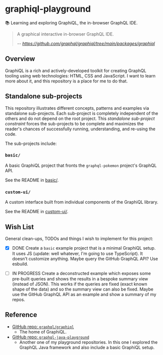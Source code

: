 # graphiql-playground

📚 Learning and exploring GraphiQL, the in-browser GraphQL IDE.

> A graphical interactive in-browser GraphQL IDE.
> 
> -- <cite> https://github.com/graphql/graphiql/tree/main/packages/graphiql </cite>


## Overview

GraphiQL is a rich and actively-developed toolkit for creating GraphQL tooling using web technologies: HTML, CSS and
JavaScript. I want to learn more about it, and this repository is a place for me to do that.


## Standalone sub-projects

This repository illustrates different concepts, patterns and examples via standalone sub-projects. Each sub-project is
completely independent of the others and do not depend on the root project. This _standalone sub-project constraint_
forces the sub-projects to be complete and maximizes the reader's chances of successfully running, understanding, and
re-using the code.

The sub-projects include:


### `basic/`

A basic GraphiQL project that fronts the `graphql-pokemon` project's GraphQL API.

See the README in [basic/](basic/).


### `custom-ui/`

A custom interface built from individual components of the GraphiQL library.

See the README in [custom-ui/](custom-ui/).


## Wish List

General clean-ups, TODOs and things I wish to implement for this project:

* [x] DONE Create a `basic` example project that is a minimal GraphiQL setup. It uses JS (update: well whatever, I'm going to use TypeScript). It doesn't customize anything.
  Maybe query the GitHub GraphQL API? Use esbuild.
* [ ] IN PROGRESS Create a deconstructed example which exposes some pre-built queries and shows the results in a bespoke summary
  view (instead of JSON). This works if the queries are fixed (exact known shape of the data) and so the summary view
  can also be fixed. Maybe use the GitHub GraphQL API as an example and show a summary of my repos.  


## Reference

* [GitHub repo: `graphql/graphiql`](https://github.com/graphql/graphiql)
  * The home of GraphiQL.
* [GitHub repo: `graphql-java-playground`](https://github.com/dgroomes/graphql-java-playground)
  * Another one of my playground repositories. In this one I explored the GraphQL Java framework and also include a basic
    GraphiQL setup.
